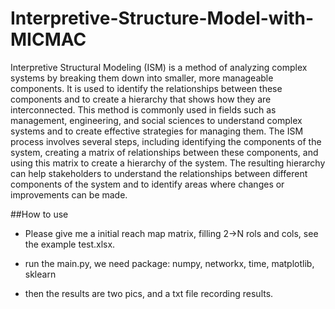 # Interpretive-Structure-Model-with-MICMAC
Interpretive Structural Modeling (ISM) is a method of analyzing complex systems by breaking them down into smaller, 
more manageable components. 
It is used to identify the relationships between these components and to create a hierarchy that shows how they are interconnected. 
This method is commonly used in fields such as management, engineering, 
and social sciences to understand complex systems and to create effective strategies for managing them. The ISM process involves several steps, 
including identifying the components of the system, creating a matrix of relationships between these components, 
and using this matrix to create a hierarchy of the system. 
The resulting hierarchy can help stakeholders to understand the relationships between different components of the system and to identify areas 
where changes or improvements can be made.

##How to use
- Please give me a initial reach map matrix, filling 2->N rols and cols, see the example test.xlsx.

- run the main.py, we need package: numpy, networkx, time, matplotlib, sklearn

- then the results are two pics, and a txt file recording results.
